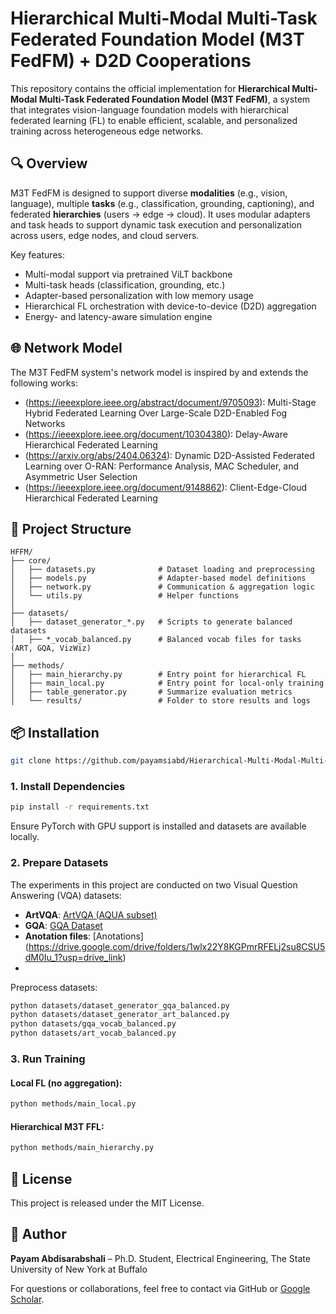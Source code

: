 # Hierarchical Multi-Modal Multi-Task Federated Foundation Model (M3T FedFM) + D2D Cooperations

This repository contains the official implementation for **Hierarchical Multi-Modal Multi-Task Federated Foundation Model (M3T FedFM)**, a system that integrates vision-language foundation models with hierarchical federated learning (FL) to enable efficient, scalable, and personalized training across heterogeneous edge networks.

## 🔍 Overview

M3T FedFM is designed to support diverse **modalities** (e.g., vision, language), multiple **tasks** (e.g., classification, grounding, captioning), and federated **hierarchies** (users → edge → cloud). It uses modular adapters and task heads to support dynamic task execution and personalization across users, edge nodes, and cloud servers.

Key features:

- Multi-modal support via pretrained ViLT backbone
- Multi-task heads (classification, grounding, etc.)
- Adapter-based personalization with low memory usage
- Hierarchical FL orchestration with device-to-device (D2D) aggregation
- Energy- and latency-aware simulation engine

## 🌐 Network Model

The M3T FedFM system's network model is inspired by and extends the following works:

- (https://ieeexplore.ieee.org/abstract/document/9705093): Multi-Stage Hybrid Federated Learning Over Large-Scale D2D-Enabled Fog Networks
- (https://ieeexplore.ieee.org/document/10304380): Delay-Aware Hierarchical Federated Learning
- (https://arxiv.org/abs/2404.06324): Dynamic D2D-Assisted Federated Learning over O-RAN: Performance Analysis, MAC Scheduler, and Asymmetric User Selection
- (https://ieeexplore.ieee.org/document/9148862): Client-Edge-Cloud Hierarchical Federated Learning

## 📁 Project Structure

```
HFFM/
├── core/
│   ├── datasets.py              # Dataset loading and preprocessing
│   ├── models.py                # Adapter-based model definitions
│   ├── network.py               # Communication & aggregation logic
│   └── utils.py                 # Helper functions
│
├── datasets/
│   ├── dataset_generator_*.py   # Scripts to generate balanced datasets
│   ├── *_vocab_balanced.py      # Balanced vocab files for tasks (ART, GQA, VizWiz)
│
├── methods/
│   ├── main_hierarchy.py        # Entry point for hierarchical FL
│   ├── main_local.py            # Entry point for local-only training
│   ├── table_generator.py       # Summarize evaluation metrics
│   └── results/                 # Folder to store results and logs
```

## 📦 Installation

```bash
git clone https://github.com/payamsiabd/Hierarchical-Multi-Modal-Multi-Task-Federated-Foundation-Model.git
```

### 1. Install Dependencies

```bash
pip install -r requirements.txt
```

Ensure PyTorch with GPU support is installed and datasets are available locally.

### 2. Prepare Datasets
The experiments in this project are conducted on two Visual Question Answering (VQA) datasets:

- **ArtVQA**: [ArtVQA (AQUA subset)](https://github.com/noagarcia/ArtVQA/tree/master/AQUA)
- **GQA**: [GQA Dataset](https://cs.stanford.edu/people/dorarad/gqa/download.html)
- **Anotation files**: [Anotations] (https://drive.google.com/drive/folders/1wlx22Y8KGPmrRFELj2su8CSU5dM0Iu_1?usp=drive_link)
- 
Preprocess datasets:

```bash
python datasets/dataset_generator_gqa_balanced.py
python datasets/dataset_generator_art_balanced.py
python datasets/gqa_vocab_balanced.py
python datasets/art_vocab_balanced.py
```

### 3. Run Training

#### Local FL (no aggregation):
```bash
python methods/main_local.py
```

#### Hierarchical M3T FFL:
```bash
python methods/main_hierarchy.py
```


## 📄 License

This project is released under the MIT License.

## 👤 Author

**Payam Abdisarabshali** – Ph.D. Student, Electrical Engineering, The State University of New York at Buffalo

For questions or collaborations, feel free to contact via GitHub or [Google Scholar](https://scholar.google.com/citations?user=ksQpR00AAAAJ&hl=en).



